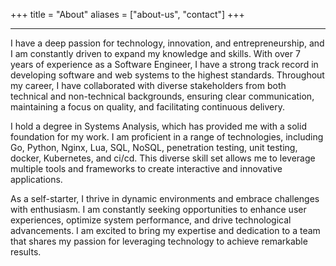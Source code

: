 +++
title = "About"
aliases = ["about-us", "contact"]
+++

---

I have a deep passion for technology, innovation, and entrepreneurship, and I am constantly driven to expand my knowledge and skills. With over 7 years of experience as a Software Engineer, I have a strong track record in developing software and web systems to the highest standards. Throughout my career, I have collaborated with diverse stakeholders from both technical and non-technical backgrounds, ensuring clear communication, maintaining a focus on quality, and facilitating continuous delivery.

I hold a degree in Systems Analysis, which has provided me with a solid foundation for my work. I am proficient in a range of technologies, including Go, Python, Nginx, Lua, SQL, NoSQL, penetration testing, unit testing, docker, Kubernetes, and ci/cd. This diverse skill set allows me to leverage multiple tools and frameworks to create interactive and innovative applications.

As a self-starter, I thrive in dynamic environments and embrace challenges with enthusiasm. I am constantly seeking opportunities to enhance user experiences, optimize system performance, and drive technological advancements. I am excited to bring my expertise and dedication to a team that shares my passion for leveraging technology to achieve remarkable results.